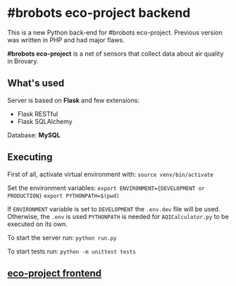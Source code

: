 # #brobots eco-project backend

This is a new Python back-end for #brobots eco-project. Previous version was written in PHP and had major flaws.

**#brobots eco-project** is a net of sensors that collect data about air quality in Brovary.

## What's used

Server is based on **Flask** and few extensions:

- Flask RESTful
- Flask SQLAlchemy

Database: **MySQL**

## Executing

First of all, activate virtual environment with:
`source venv/bin/activate`

Set the environment variables:
`export ENVIRONMENT={DEVELOPMENT or PRODUCTION}`
`export PYTHONPATH=$(pwd)`

If `ENVIRONMENT` variable is set to `DEVELOPMENT` the `.env.dev` file will be used. Otherwise, the `.env` is used
`PYTHONPATH` is needed for `AQICalculator.py` to be executed on its own.

To start the server run:
`python run.py`

To start tests run:
`python -m unittest tests`

## [eco-project frontend](https://github.com/andrew4ever/ecobrobotsfrontend)
